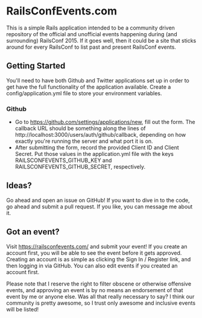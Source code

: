 # RailsConfEvents.com

This is a simple Rails application intended to be a community driven
repository of the official and unofficial events happening during (and
surrounding) RailsConf 2015. If it goes well, then it could be a site that
sticks around for every RailsConf to list past and present RailsConf events.

## Getting Started
You'll need to have both Github and Twitter applications set up in order to get have the full functionality of the
application available.  Create a config/application.yml file to store your environment variables.


### Github
* Go to https://github.com/settings/applications/new, fill out the form.  The callback URL should be something along the
lines of http://localhost:3000/users/auth/github/callback, depending on how exactly you're running the server and what port it is on.
* After submitting the form, record the provided Client ID and Client Secret.  Put those values in the application.yml file
with the keys RAILSCONFEVENTS_GITHUB_KEY and RAILSCONFEVENTS_GITHUB_SECRET, respectively.

## Ideas?

Go ahead and open an issue on GitHub! If you want to dive in to the code, go
ahead and submit a pull request. If you like, you can message me about it.

## Got an event?

Visit https://railsconfevents.com/ and submit your event! If you create an
account first, you will be able to see the event before it gets approved.
Creating an account is as simple as clicking the Sign In / Register link, and
then logging in via GitHub. You can also edit events if you created an
account first.

Please note that I reserve the right to filter obscene or otherwise offensive
events, and approving an event is by no means an endorsement of that event by
me or anyone else. Was all that really necessary to say? I think our
community is pretty awesome, so I trust only awesome and inclusive events
will be listed!
